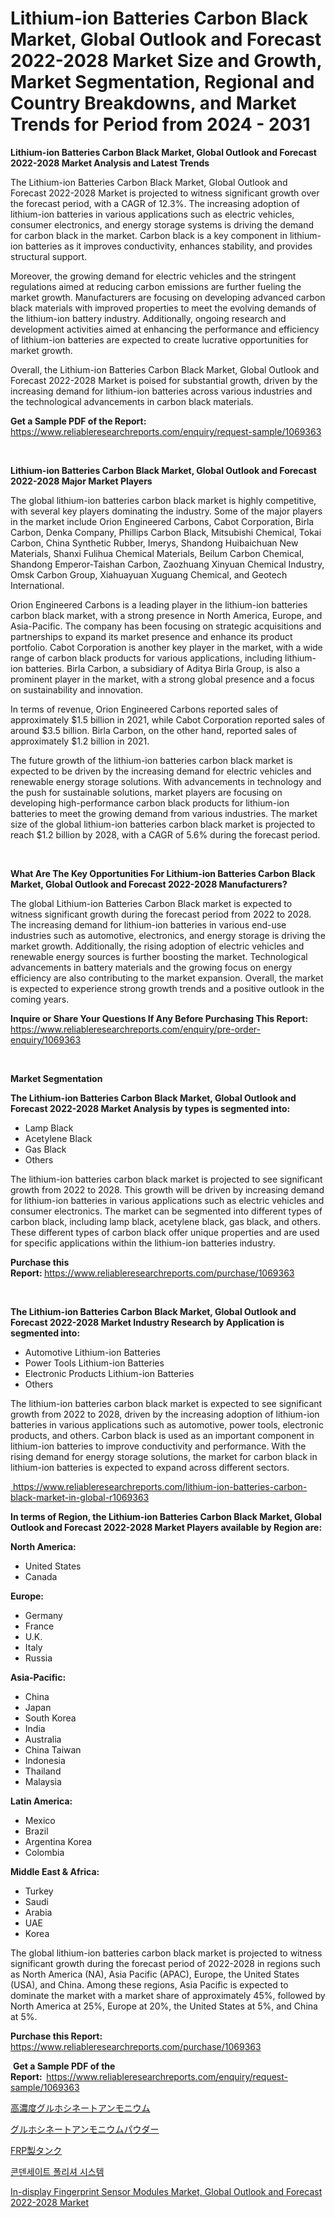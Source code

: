<p><h1>Lithium-ion Batteries Carbon Black Market, Global Outlook and Forecast 2022-2028 Market Size and Growth, Market Segmentation, Regional and Country Breakdowns, and Market Trends for Period from 2024 -  2031</h1></p><p><strong>Lithium-ion Batteries Carbon Black Market, Global Outlook and Forecast 2022-2028 Market Analysis and Latest Trends</strong></p>
<p><p>The Lithium-ion Batteries Carbon Black Market, Global Outlook and Forecast 2022-2028 Market is projected to witness significant growth over the forecast period, with a CAGR of 12.3%. The increasing adoption of lithium-ion batteries in various applications such as electric vehicles, consumer electronics, and energy storage systems is driving the demand for carbon black in the market. Carbon black is a key component in lithium-ion batteries as it improves conductivity, enhances stability, and provides structural support.</p><p>Moreover, the growing demand for electric vehicles and the stringent regulations aimed at reducing carbon emissions are further fueling the market growth. Manufacturers are focusing on developing advanced carbon black materials with improved properties to meet the evolving demands of the lithium-ion battery industry. Additionally, ongoing research and development activities aimed at enhancing the performance and efficiency of lithium-ion batteries are expected to create lucrative opportunities for market growth.</p><p>Overall, the Lithium-ion Batteries Carbon Black Market, Global Outlook and Forecast 2022-2028 Market is poised for substantial growth, driven by the increasing demand for lithium-ion batteries across various industries and the technological advancements in carbon black materials.</p></p>
<p><strong>Get a Sample PDF of the Report:&nbsp;</strong> <a href="https://www.reliableresearchreports.com/enquiry/request-sample/1069363">https://www.reliableresearchreports.com/enquiry/request-sample/1069363</a></p>
<p>&nbsp;</p>
<p><strong>Lithium-ion Batteries Carbon Black Market, Global Outlook and Forecast 2022-2028 Major Market Players</strong></p>
<p><p>The global lithium-ion batteries carbon black market is highly competitive, with several key players dominating the industry. Some of the major players in the market include Orion Engineered Carbons, Cabot Corporation, Birla Carbon, Denka Company, Phillips Carbon Black, Mitsubishi Chemical, Tokai Carbon, China Synthetic Rubber, Imerys, Shandong Huibaichuan New Materials, Shanxi Fulihua Chemical Materials, Beilum Carbon Chemical, Shandong Emperor-Taishan Carbon, Zaozhuang Xinyuan Chemical Industry, Omsk Carbon Group, Xiahuayuan Xuguang Chemical, and Geotech International.</p><p>Orion Engineered Carbons is a leading player in the lithium-ion batteries carbon black market, with a strong presence in North America, Europe, and Asia-Pacific. The company has been focusing on strategic acquisitions and partnerships to expand its market presence and enhance its product portfolio. Cabot Corporation is another key player in the market, with a wide range of carbon black products for various applications, including lithium-ion batteries. Birla Carbon, a subsidiary of Aditya Birla Group, is also a prominent player in the market, with a strong global presence and a focus on sustainability and innovation.</p><p>In terms of revenue, Orion Engineered Carbons reported sales of approximately $1.5 billion in 2021, while Cabot Corporation reported sales of around $3.5 billion. Birla Carbon, on the other hand, reported sales of approximately $1.2 billion in 2021.</p><p>The future growth of the lithium-ion batteries carbon black market is expected to be driven by the increasing demand for electric vehicles and renewable energy storage solutions. With advancements in technology and the push for sustainable solutions, market players are focusing on developing high-performance carbon black products for lithium-ion batteries to meet the growing demand from various industries. The market size of the global lithium-ion batteries carbon black market is projected to reach $1.2 billion by 2028, with a CAGR of 5.6% during the forecast period.</p></p>
<p>&nbsp;</p>
<p><strong>What Are The Key Opportunities For Lithium-ion Batteries Carbon Black Market, Global Outlook and Forecast 2022-2028 Manufacturers?</strong></p>
<p><p>The global Lithium-ion Batteries Carbon Black market is expected to witness significant growth during the forecast period from 2022 to 2028. The increasing demand for lithium-ion batteries in various end-use industries such as automotive, electronics, and energy storage is driving the market growth. Additionally, the rising adoption of electric vehicles and renewable energy sources is further boosting the market. Technological advancements in battery materials and the growing focus on energy efficiency are also contributing to the market expansion. Overall, the market is expected to experience strong growth trends and a positive outlook in the coming years.</p></p>
<p><strong>Inquire or Share Your Questions If Any Before Purchasing This Report:</strong> <a href="https://www.reliableresearchreports.com/enquiry/pre-order-enquiry/1069363">https://www.reliableresearchreports.com/enquiry/pre-order-enquiry/1069363</a></p>
<p>&nbsp;</p>
<p><strong>Market Segmentation</strong></p>
<p><strong>The Lithium-ion Batteries Carbon Black Market, Global Outlook and Forecast 2022-2028 Market Analysis by types is segmented into:</strong></p>
<p><ul><li>Lamp Black</li><li>Acetylene Black</li><li>Gas Black</li><li>Others</li></ul></p>
<p><p>The lithium-ion batteries carbon black market is projected to see significant growth from 2022 to 2028. This growth will be driven by increasing demand for lithium-ion batteries in various applications such as electric vehicles and consumer electronics. The market can be segmented into different types of carbon black, including lamp black, acetylene black, gas black, and others. These different types of carbon black offer unique properties and are used for specific applications within the lithium-ion batteries industry.</p></p>
<p><strong>Purchase this Report:&nbsp;</strong><a href="https://www.reliableresearchreports.com/purchase/1069363">https://www.reliableresearchreports.com/purchase/1069363</a></p>
<p>&nbsp;</p>
<p><strong>The Lithium-ion Batteries Carbon Black Market, Global Outlook and Forecast 2022-2028 Market Industry Research by Application is segmented into:</strong></p>
<p><ul><li>Automotive Lithium-ion Batteries</li><li>Power Tools Lithium-ion Batteries</li><li>Electronic Products Lithium-ion Batteries</li><li>Others</li></ul></p>
<p><p>The lithium-ion batteries carbon black market is expected to see significant growth from 2022 to 2028, driven by the increasing adoption of lithium-ion batteries in various applications such as automotive, power tools, electronic products, and others. Carbon black is used as an important component in lithium-ion batteries to improve conductivity and performance. With the rising demand for energy storage solutions, the market for carbon black in lithium-ion batteries is expected to expand across different sectors.</p></p>
<p><a href="https://www.reliableresearchreports.com/lithium-ion-batteries-carbon-black-market-in-global-r1069363">&nbsp;https://www.reliableresearchreports.com/lithium-ion-batteries-carbon-black-market-in-global-r1069363</a></p>
<p><strong>In terms of Region, the Lithium-ion Batteries Carbon Black Market, Global Outlook and Forecast 2022-2028 Market Players available by Region are:</strong></p>
<p>
    <p> <strong> North America: </strong>
        <ul>
            <li>United States</li>
            <li>Canada</li>
        </ul>
        </p> 
    <p> <strong> Europe: </strong>
        <ul>
            <li>Germany</li>
            <li>France</li>
            <li>U.K.</li>
            <li>Italy</li>
            <li>Russia</li>
        </ul>
        </p> 
    <p> <strong> Asia-Pacific: </strong>
        <ul>
            <li>China</li>
            <li>Japan</li>
            <li>South Korea</li>
            <li>India</li>
            <li>Australia</li>
            <li>China Taiwan</li>
            <li>Indonesia</li>
            <li>Thailand</li>
            <li>Malaysia</li>
        </ul>
        </p> 
    <p> <strong> Latin America: </strong>
        <ul>
            <li>Mexico</li>
            <li>Brazil</li>
            <li>Argentina Korea</li>
            <li>Colombia</li>
        </ul>
        </p> 
    <p> <strong> Middle East & Africa: </strong>
        <ul>
            <li>Turkey</li>
            <li>Saudi</li>
            <li>Arabia</li>
            <li>UAE</li>
            <li>Korea</li>
        </ul>
    </p>
    </p>
<p><p>The global lithium-ion batteries carbon black market is projected to witness significant growth during the forecast period of 2022-2028 in regions such as North America (NA), Asia Pacific (APAC), Europe, the United States (USA), and China. Among these regions, Asia Pacific is expected to dominate the market with a market share of approximately 45%, followed by North America at 25%, Europe at 20%, the United States at 5%, and China at 5%.</p></p>
<p><strong>Purchase this Report: </strong><a href="https://www.reliableresearchreports.com/purchase/1069363">https://www.reliableresearchreports.com/purchase/1069363</a></p>
<p>&nbsp;<strong>Get a Sample PDF of the Report:&nbsp;&nbsp;</strong><a href="https://www.reliableresearchreports.com/enquiry/request-sample/1069363">https://www.reliableresearchreports.com/enquiry/request-sample/1069363</a></p>
<p><strong></strong></p>
<p><p><a href="https://github.com/andym141978/Market-Research-Report-List-1/blob/main/685017685867.md">高濃度グルホシネートアンモニウム</a></p><p><a href="https://github.com/AdellaPrice2023/Market-Research-Report-List-1/blob/main/967138185868.md">グルホシネートアンモニウムパウダー</a></p><p><a href="https://medium.com/@rebekaanderson14/frp%E3%82%BF%E3%83%B3%E3%82%AF%E5%B8%82%E5%A0%B4%E8%A6%8F%E6%A8%A1%E3%81%AF-%E3%82%B0%E3%83%AD%E3%83%BC%E3%83%90%E3%83%AB%E7%94%A3%E6%A5%AD%E3%81%A7%E6%9C%80%E9%81%A9%E3%81%AA%E3%83%9E%E3%83%BC%E3%82%B1%E3%83%86%E3%82%A3%E3%83%B3%E3%82%B0%E3%83%81%E3%83%A3%E3%83%8D%E3%83%AB%E3%82%92%E6%98%8E%E3%82%89%E3%81%8B%E3%81%AB%E3%81%97%E3%81%BE%E3%81%99-59d63e1bf891">FRP製タンク</a></p><p><a href="https://medium.com/@isariontaru/%EC%95%95%EC%B6%95%EB%AC%BC-%ED%8F%B4%EB%A6%AC%EC%85%94-%EC%8B%9C%EC%8A%A4%ED%85%9C-%EC%8B%9C%EC%9E%A5%EC%9D%80-%EC%8B%9C%EC%9E%A5-%EC%A0%90%EC%9C%A0%EC%9C%A8-%ED%81%AC%EA%B8%B0-%EB%B0%8F-2031%EB%85%84%EA%B9%8C%EC%A7%80-%EC%98%88%EC%83%81%EB%90%98%EB%8A%94-%EC%98%88%EC%B8%A1%EC%97%90-%EC%B4%88%EC%A0%90%EC%9D%84-%EB%A7%9E%EC%B6%A5%EB%8B%88%EB%8B%A4-c45961841f91">콘덴세이트 폴리셔 시스템</a></p><p><a href="https://github.com/joannagoyvaerts/Market-Research-Report-List-2/blob/main/in-display-fingerprint-sensor-modules-market-global-outlook-and-forecast-2022-2028-market.md">In-display Fingerprint Sensor Modules Market, Global Outlook and Forecast 2022-2028 Market</a></p></p>